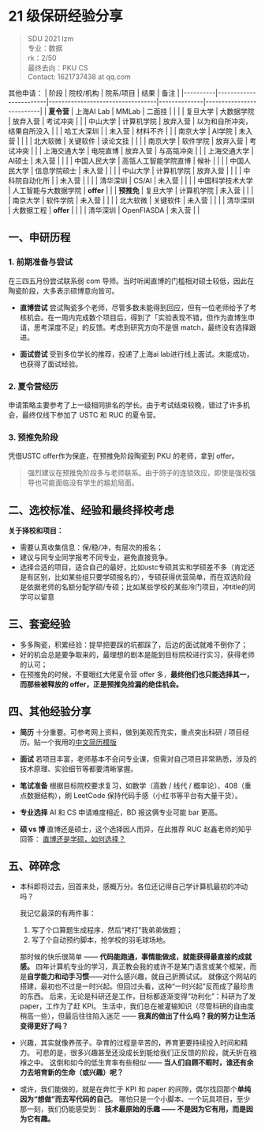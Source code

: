 # 21 级保研经验分享

> SDU 2021 lzm  \
> 专业：数据 \
> rk：2/50 \
> 最终去向：PKU CS \
> Contact: 1621737438 at qq.com

其他申请：
| 阶段     | 院校/机构              | 院系/项目                        | 结果         | 备注                      |
|----------|------------------------|----------------------------------|--------------|--------------------------|
| **夏令营** | 上海AI Lab             | MMLab                           | 二面挂       |                          |
|          | 复旦大学               | 大数据学院                      | 放弃入营     | 考试冲突                   |
|          | 中山大学               | 计算机学院                      | 放弃入营     |  以为和自所冲突，结果自所没入            |
|          | 哈工大深圳             |                                 | 未入营       | 材料不齐                 |
|          | 南京大学               | AI学院                          | 未入营       |                          |
|          | 北大软微               |  关键软件                       | 读论文挂     |                          |
|          | 南京大学               | 软件学院                        | 放弃入营     | 考试冲突                 |
|          | 上海交通大学           | 电院直博                        | 放弃入营     | 与高瓴冲突               |
|          | 上海交通大学           | AI硕士                          | 未入营       |                          |
|          | 中国人民大学           | 高瓴人工智能学院直博              | 候补         |                          |
|          | 中国人民大学           | 信息学院硕士                    | 未入营       |                          |
|          | 中山大学               | 计算机学院                      | 放弃入营     |                          |
|          | 中科院自动化所         |                                 | 未入营       |                          |
|          | 清华深圳               | CS/AI                           | 未入营       |                          |
|          | 中国科学技术大学       | 人工智能与大数据学院            | **offer**    |                          |
| **预推免** | 复旦大学               | 计算机学院                      | 未入营       |                          |
|          | 南京大学               | 软件学院                        | 未入营     |                  |
|          | 北大软微               | 关键软件                    | 未入营       |                          |
|          | 清华深圳               | 大数据工程                      | **offer**    |                          |
|          | 清华深圳               | OpenFIASDA                      | 未入营       |                          |


## 一、申研历程

### 1. 前期准备与尝试

在三四五月份尝试联系弱 com 导师。当时听闻直博的门槛相对硕士较低，因此在陶瓷阶段，大多表示硕博意向皆可。

* **直博尝试**
  尝试陶瓷多个老师，尽管多数未能得到回应，但有一位老师给予了考核机会。在一周内完成数个项目后，得到了「实验表现不错，但作为直博生申请，思考深度不足」的反馈。考虑到研究方向不是很 match，最终没有选择跟进。

* **面试尝试**
  受到多位学长的推荐，投递了上海ai lab进行线上面试。未能成功，也获得了面试经验。

### 2. 夏令营经历

申请策略主要参考了上一级相同排名的学长。由于考试结束较晚，错过了许多机会，最终仅线下参加了 USTC 和 RUC 的夏令营。

### 3. 预推免阶段

凭借USTC offer作为保底，在预推免阶段陶瓷到 PKU 的老师，拿到 offer。

> 强烈建议在预推免阶段多与老师联系。由于鸽子的连锁效应，即使是强校强导也可能面临没有学生的尴尬局面。

## 二、选校标准、经验和最终择校考虑
**关于择校和项目：**
  - 需要认真收集信息：保/稳/冲，有层次的报名；
  - 建议与同专业同学报考不同专业，避免直接竞争。
  - 选择合适的项目，适合自己的最好，比如ustc专硕其实和学硕差不多（肯定还是有区别，比如某些组只要学硕报名的），专硕获得优营简单，而在双选阶段是依据老师的名额分配学硕/专硕；比如某些学校的某些冷门项目，冲title的同学可以留意


## 三、套瓷经验

* 多多陶瓷，积累经验：提早把要踩的坑都踩了，后边的面试就难不倒你了；
* 好的机会总是要争取来的，最理想的剧本是能到目标院校进行实习，获得老师的认可；
* 在预推免的时候，不要眼红大佬夏令营 offer 多，**最终他们也只能选择其一，而那些被释放的 offer，正是预推免捡漏的绝佳机会。**

## 四、其他经验分享

* **简历**
  十分重要。可参考网上资料，做到美观而充实，重点突出科研 / 项目经历。贴一个我用的[中文简历模版](https://www.overleaf.com/latex/templates/chinese-resume-template-zhong-wen-jian-li-mo-ban/fbdypsjmgwbb)

* **面试**
  若项目丰富，老师基本不会问专业课，但需对自己项目非常熟悉，涉及的技术原理、实验细节等都要清晰掌握。

* **笔试准备**
  根据目标院校要求复习，如数学（高数 / 线代 / 概率论）、408（重点数据结构），刷 LeetCode 保持代码手感（小红书等平台有大量干货）。

* **专业选择**
  AI 和 CS 申请难度相近，BD 报这俩专业可能 bar 更高。

* **硕 vs 博**
  直博还是硕士，这个选择因人而异，在此推荐 RUC 赵鑫老师的知乎回答：
[直博还是学硕，如何选择？](https://www.zhihu.com/question/373019585/answer/1853704826)

## 五、碎碎念
* 本科即将过去，回首来处，感概万分。各位还记得自己学计算机最初的冲动吗？

  我记忆最深的有两件事：

  1. 写了个口算题生成程序，然后“拷打”我弟弟做题；
  2. 写了个自动预约脚本，抢学校的羽毛球场地。

  那时候的快乐很简单 —— **代码能跑通，事情能做成，就能获得最直接的成就感。**
  四年计算机专业的学习，真正教会我的或许不是某门语言或某个框架，而是**自学能力和动手习惯**——对什么感兴趣，就自己折腾试试。
  就像这个网站的搭建，最初也不过是一时兴起。但回过头看，这种“一时兴起”反而成了最珍贵的东西。
  后来，无论是科研还是工作，目标都逐渐变得“功利化”：科研为了发 paper，工作为了赶 KPI。
  生活中，我们总在被灌输知识（尽管科研的自由度稍高一些），但最后往往陷入迷茫 ——
  **我真的做出了什么吗？我的努力让生活变得更好了吗？**

* 兴趣，其实就像养孩子。孕育的过程是辛苦的，养育更要持续投入时间和精力。
  可悲的是，很多兴趣甚至还没成长到能给我们正反馈的阶段，就夭折在襁褓之中。
  这倒和如今的低生育率有些相似 ——
  **当人们自顾不暇时，谁还有余力去培育新的生命（或兴趣）呢？**

* 或许，我们能做的，就是在奔忙于 KPI 和 paper 的间隙，偶尔找回那个**单纯因为“想做”而去写代码的自己**。
  哪怕只是一个小脚本、一个玩具项目，至少那一刻，我们仍能感受到：
  **技术最原始的乐趣 —— 不是因为它有用，而是因为它有趣。**
